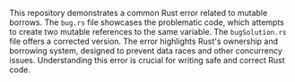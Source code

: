 This repository demonstrates a common Rust error related to mutable borrows.  The `bug.rs` file showcases the problematic code, which attempts to create two mutable references to the same variable.  The `bugSolution.rs` file offers a corrected version.  The error highlights Rust's ownership and borrowing system, designed to prevent data races and other concurrency issues.  Understanding this error is crucial for writing safe and correct Rust code.
